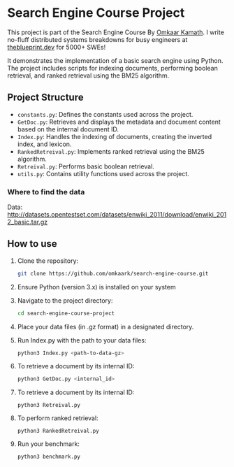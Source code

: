 # Search Engine Course Project

This project is part of the Search Engine Course By [Omkaar Kamath](https://www.linkedin.com/in/omkaark "Omkaar's Linkedin"). I write no-fluff distributed systems breakdowns for busy engineers at [theblueprint.dev](https://blueprint.interviewpen.com?utm_source=secourse) for 5000+ SWEs!

It demonstrates the implementation of a basic search engine using Python. The project includes scripts for indexing documents, performing boolean retrieval, and ranked retrieval using the BM25 algorithm.

## Project Structure

- `constants.py`: Defines the constants used across the project.
- `GetDoc.py`: Retrieves and displays the metadata and document content based on the internal document ID.
- `Index.py`: Handles the indexing of documents, creating the inverted index, and lexicon.
- `RankedRetreival.py`: Implements ranked retrieval using the BM25 algorithm.
- `Retreival.py`: Performs basic boolean retrieval.
- `utils.py`: Contains utility functions used across the project.

### Where to find the data

Data: http://datasets.opentestset.com/datasets/enwiki_2011/download/enwiki_2012_basic.tar.gz

## How to use

1. Clone the repository:
   ```bash
   git clone https://github.com/omkaark/search-engine-course.git
   ```
2. Ensure Python (version 3.x) is installed on your system
3. Navigate to the project directory:
   ```bash
   cd search-engine-course-project
   ```
4. Place your data files (in .gz format) in a designated directory.
5. Run Index.py with the path to your data files:

   ```bash
   python3 Index.py <path-to-data-gz>
   ```

6. To retrieve a document by its internal ID:
   ```bash
   python3 GetDoc.py <internal_id>
   ```
7. To retrieve a document by its internal ID:
   ```
   python3 Retreival.py
   ```
8. To perform ranked retrieval:
   ```
   python3 RankedRetreival.py
   ```
9. Run your benchmark:
   ```
   python3 benchmark.py
   ```
